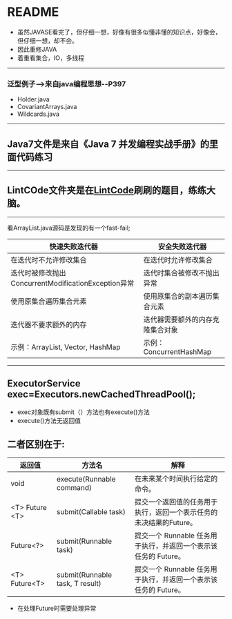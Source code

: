 # README

+ 虽然JAVASE看完了，但仔细一想，好像有很多似懂非懂的知识点，好像会，但仔细一想，却不会。
+ 因此重修JAVA
+ 着重看集合，IO，多线程
---
### 泛型例子-->来自java编程思想--P397
+ Holder.java 
+ CovariantArrays.java
+ Wildcards.java
---

## Java7文件是来自《Java 7 并发编程实战手册》的里面代码练习

---

## LintCOde文件夹是在[LintCode](http://www.lintcode.com/zh-cn/problem/ "LintCode")刷刷的题目，练练大脑。

---

看ArrayList.java源码是发现的有一个fast-fail;

|快速失败迭代器|安全失败迭代器|
|-------|------|
|在迭代时不允许修改集合|在迭代时允许修改集合|
|迭代时被修改抛出ConcurrentModificationException异常|迭代时集合被修改不抛出异常|
|使用原集合遍历集合元素|使用原集合的副本遍历集合元素|
|迭代器不要求额外的内存|迭代器需要额外的内存克隆集合对象|
|示例：ArrayList, Vector, HashMap|示例：ConcurrentHashMap|

---



## ExecutorService exec=Executors.newCachedThreadPool();

+ exec对象既有submit（）方法也有execute()方法
+ execute()方法无返回值
## 二者区别在于:

|返回值|方法名|解释|
|-----|------|----|
| void | execute(Runnable command)|在未来某个时间执行给定的命令。|
| \<T> Future \<T>|submit(Callable<T> task)| 提交一个返回值的任务用于执行，返回一个表示任务的未决结果的Future。 |
|Future<?>|submit(Runnable task)|提交一个 Runnable 任务用于执行，并返回一个表示该任务的 Future。|
|\<T> Future\<T>|submit(Runnable task, T result)|提交一个 Runnable 任务用于执行，并返回一个表示该任务的 Future。|

+ 在处理Future时需要处理异常
